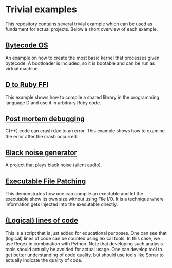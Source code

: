 # Trivial examples

This repository contains several trivial example which can be used as
fundament for actual projects. Below a short overview of each example.

## [Bytecode OS](bytecode-os)

An example on how to create the most basic kernel that processes
given bytecode. A bootloader is included, so it is bootable and can be
run as virtual machine.

## [D to Ruby FFI](d-to-ruby-ffi)

This example shows how to compile a shared library in the programming
language D and use it in arbitrary Ruby code.

## [Post mortem debugging](post-mortem-debugging)

C(++) code can crash due to an error. This example shows how to examine
the error after the crash occurred.

## [Black noise generator](black-noise-generator)
A project that plays black noise (silent audio).

## [Executable File Patching](executable-file-patching)
This demonstrates how one can compile an exectable and let the executable show
its own size without using File I/O. It is a technique where information gets
injected into the executable directly.

## [(Logical) lines of code](lloc.py)
This is a script that is just added for educational purposes.
One can see that (logical) lines of code can be counted using lexical tools.
In this case, we use Regex in combination with Python. Note that developing
such analysis tools should actually be avoided for actual usage. One can
develop tool to get better understanding of code quality, but should use
tools like Sonar to actually indicate the quality of code.
